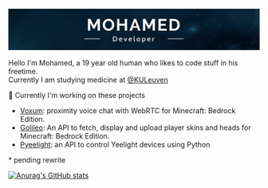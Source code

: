 ![Banner](https://github.com/Mohagames205/Mohagames205/blob/master/channels4_banner.jpg)

Hello I'm Mohamed, a 19 year old human who likes to code stuff in his freetime.<br>
Currently I am studying medicine at [@KULeuven](https://www.kuleuven.be/english/)

🔭 Currently I'm working on these projects
- [Voxum](https://github.com/Mohagames205/voxum-rewritten): proximity voice chat with WebRTC for Minecraft: Bedrock Edition.
- [Golileo](https://github.com/Mohagames205/Golileo): An API to fetch, display and upload player skins and heads for Minecraft: Bedrock Edition.
- [Pyeelight](https://github.com/Mohagames205/pyeelight-api): an API to control Yeelight devices using Python

\* pending rewrite

[![Anurag's GitHub stats](https://github-readme-stats.vercel.app/api?username=Mohagames205)](https://github.com/anuraghazra/github-readme-stats)

<!--
**Mohagames205/Mohagames205** is a ✨ _special_ ✨ repository because its `README.md` (this file) appears on your GitHub profile.

Here are some ideas to get you started:

- 🔭 I’m currently working on ...
- 🌱 I’m currently learning ...
- 👯 I’m looking to collaborate on ...
- 🤔 I’m looking for help with ...
- 💬 Ask me about ...
- 📫 How to reach me: ...
- 😄 Pronouns: ...
- ⚡ Fun fact: ...
-->
